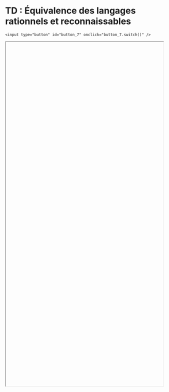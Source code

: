 # TD : Équivalence des langages rationnels et reconnaissables

<script>
    $(function() {
        document.getElementById("main-content").style.maxWidth = "90%";
        button_7 = button_cor(
            'https://raw.githubusercontent.com/fortierq/cours/main/langage/kleene/td/td_kleene.pdf',
            '7',
            'button_7'
        );
    });
</script>

```{margin}
<input type="button" id="button_7" onclick="button_7.switch()" />
```

<iframe id="7" height=1100 width=100% allowfullscreen></iframe>
